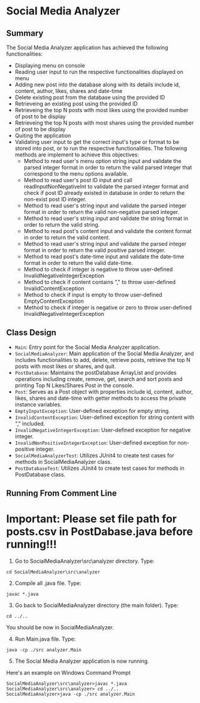# Social Media Analyzer

## Summary
The Social Media Analyzer application has achieved the following functionalities:
- Displaying menu on console
- Reading user input to run the respective functionalities displayed on menu
- Adding new post into the database along with its details include id, content, author, likes, shares and date-time
- Delete existing post from the database using the provided ID
- Retrieveing an existing post using the provided ID
- Retrieveing the top N posts with most likes using the provided number of post to be display
- Retrieveing the top N posts with most shares using the provided number of post to be display
- Quiting the application
- Validating user input to get the correct input's type or format to be stored into post, or to run the respective functionalities. The following methods are implement to achieve this objectives:
  - Method to read user's menu option string input and validate the parsed integer format in order to return the valid parsed integer that correspond to the menu options available.
  - Method to read user's post ID input and call readInputNonNegativeInt to validate the parsed integer format and check if post ID already existed in database in order to return the non-exist post ID integer.
  - Method to read user's string input and validate the parsed integer format in order to return the valid non-negative parsed integer.
  - Method to read user's string input and validate the string format in order to return the valid string.
  - Method to read post's content input and validate the content format in order to return the valid content.
  - Method to read user's string input and validate the parsed integer format in order to return the valid positive parsed integer.
  - Method to read post's date-time input and validate the date-time format in order to return the valid date-time.
  - Method to check if integer is negative to throw user-defined InvalidNegativeIntegerException
  - Method to check if content contains "," to throw user-defined InvalidContentException
  - Method to check if input is empty to throw user-defined EmptyContentException
  - Method to check if integer is negative or zero to throw user-defined InvalidNegativeIntegerException

## Class Design
- ```Main```: Entry point for the Social Media Analyzer application.
- ```SocialMediaAnalyzer```: Main application of the Social Media Analyzer, and includes functionalities to add, delete, retrieve posts, retrieve the top N posts with most likes or shares, and quit.
- ```PostDatabase```: Maintains the postDatabase ArrayList and provides operations including create, remove, get, search and sort posts and printing Top N Likes/Shares Post in the console.
- ```Post```: Serves as a Post object with properties include id, content, author, likes, shares and date-time with getter methods to access the private instance variables.
- ```EmptyInputException```: User-defined exception for empty string.
- ```InvalidContentException```: User-defined exception for string content with "," included.
- ```InvalidNegativeIntegerException```: User-defined exception for negative integer.
- ```InvalidNonPositiveIntegerException```: User-defined exception for non-positive integer.
- ```SocialMediaAnalyzerTest```: Utilizes JUnit4 to create test cases for methods in SocialMediaAnalyzer class.
- ```PostDatabaseTest```: Utilizes JUnit4 to create test cases for methods in PostDatabase class.

## Running From Comment Line

# Important: Please set file path for posts.csv in PostDabase.java before running!!!

1) Go to SocialMediaAnalyzer\src\analyzer directory. Type:
```
cd SocialMediaAnalyzer\src\analyzer
```
2) Compile all .java file. Type:
```
javac *.java
```
3) Go back to SocialMediaAnalyzer directory (the main folder). Type:
```
cd ../..
```
You should be now in SocialMediaAnalyzer.

4) Run Main.java file. Type:
```
java -cp ./src analyzer.Main
```
5) The Social Media Analyzer application is now running.

Here's an example on Windows Command Prompt
```
SocialMediaAnalyzer\src\analyzer>javac *.java
SocialMediaAnalyzer\src\analyzer> cd ../..
SocialMediaAnalyzer>java -cp ./src analyzer.Main
```
